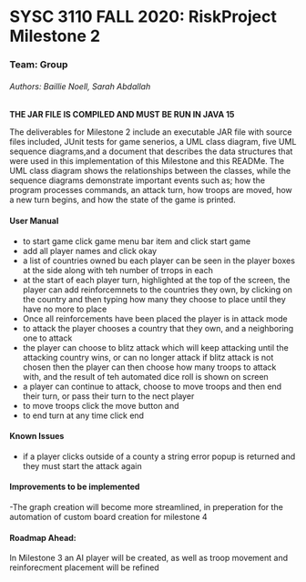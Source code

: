 # SYSC 3110 FALL 2020: RiskProject Milestone 2
### Team: Group
###### Authors: Baillie Noell, Sarah Abdallah 
**THE JAR FILE IS COMPILED AND MUST BE RUN IN JAVA 15**

The deliverables for Milestone 2 include an executable JAR file with source files included, JUnit tests for game senerios, a UML class diagram, 
five UML sequence diagrams,and a document that describes the data structures that were used in this implementation 
of this Milestone and this READMe. The UML class diagram shows the relationships between the classes, while the sequence diagrams demonstrate
important events such as; how the program processes commands, an attack turn, how troops are moved, 
how a new turn begins, and how the state of the game is printed. 

#### User Manual
- to start game click game menu bar item and click start game 
- add all player names and click okay
- a list of countries owned bu each player can be seen in the player boxes at the side along with teh number of trrops in each
- at the start of each player turn, highlighted at the top of the screen, the player can add reinforcemnets to the countries they own, by clicking on the country and then typing how many they choose to place until they have no more to place
- Once all reinforcements have been placed the player is in attack mode
- to attack the player chooses a country that they own, and a neighboring one to attack 
- the player can choose to blitz attack which will keep attacking until the attacking country wins, or can no longer attack
 if blitz attack is not chosen then the player can then choose how many troops to attack with, and the result of teh automated dice roll is shown on screen
 - a player can continue to attack, choose to move troops and then end their turn, or pass their turn to the nect player
 - to move troops click the move button and 
 - to end turn at any time click end 
#### Known Issues 
- if a player clicks outside of a county a string error popup is returned and they must start the attack again 

#### Improvements to be implemented  
-The graph creation will become more streamlined, in preperation for the automation of custom board creation for milestone 4

  
#### Roadmap Ahead:
 In Milestone 3 an AI player will be created, as well as troop movement and reinforecment placement will be refined



